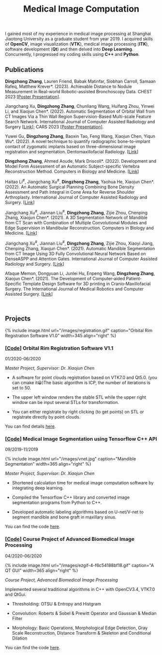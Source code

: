 ﻿---
layout: page
title: Medical Image Computation
permalink: /Research/Medical Image Computation/
---

I gained most of my experience in medical image processing at Shanghai Jiaotong University as a graduate student from year 2019. I acquired skills of **OpenCV**, image visualization (**VTK**), medical image processing (**ITK**), software development (**Qt**) and then delved into **Deep Learning**. Concurrently, I progressed my coding skills using **C++** and **Python**.

## Publications

**Dingzhong Zhang**, Lauren Friend, Babak Matinfar, Siobhan Carroll, Samaan Rafeq, Matthew Krever*. (2023). Achievable Distance to Nodule Measurement in Real-world Robotic-assisted Bronchoscopy Data. CHEST 2023 [[Poster Presentation](http://dx.doi.org/10.1016/j.chest.2023.07.2686)].

Jiangchang Xu, **Dingzhong Zhang**, Chunliang Wang, Huifang Zhou, Yinwei Li, and Xiaojun Chen*. (2022). Automatic Segmentation of Orbital Wall from CT Images Via a Thin Wall Region Supervision-Based Multi-scale Feature Search Network. International Journal of Computer Assisted Radiology and Surgery [[Link](https://doi.org/10.1007/s11548-023-02924-z)]; CARS 2023 [[Poster Presentation](https://www.cars-int.org/cars-2023/scientific-program/program/)].

Yuwei Gu, **Dingzhong Zhang**, Baoxin Tao, Feng Wang, Xiaojun Chen, Yiqun Wu*. (2022). A novel technique to quantify radiographic bone-to-implant contact of zygomatic implants based on three-dimensional image registration and segmentation. Dentomaxillofacial Radiology. [[Link](https://doi.org/10.1259/dmfr.20220210)]

**Dingzhong Zhang**, Ahmed Aoude, Mark Driscoll*. (2022). Development and Model Form Assessment of an Automatic Subject-specific Vertebra Reconstruction Method. Computers in Biology and Medicine. [[Link](https://doi.org/10.1016/j.compbiomed.2022.106158)]

Haitao Li<sup>#</sup>, Jiangchang Xu<sup>#</sup>, **Dingzhong Zhang**, Yaohua He, Xiaojun Chen*. (2022). An Automatic Surgical Planning Combining Bone Density Assessment and Path Integral in Cone Area for Reverse Shoulder Arthroplasty. International Journal of Computer Assisted Radiology and Surgery. [[Link](https://doi.org/10.1007/s11548-022-02633-z)]

Jiangchang Xu<sup>#</sup>, Jiannan Liu<sup>#</sup>, **Dingzhong Zhang**, Zijie Zhou, Chenping Zhang, Xiaojun Chen*. (2021). A 3D Segmentation Network of Mandible from CT Scan with Combination of Multiple Convolutional Modules and Edge Supervision in Mandibular Reconstruction. Computers in Biology and Medicine. [[Link](https://doi.org/10.1016/j.compbiomed.2021.104925)]

Jiangchang Xu<sup>#</sup>, Jiannan Liu<sup>#</sup>, **Dingzhong Zhang**, Zijie Zhou, Xiaoyi Jiang, Chenping Zhang, Xiaojun Chen*. (2021). Automatic Mandible Segmentation from CT Image Using 3D Fully Convolutional Neural Network Based on DenseASPP and Attention Gates. International Journal of Computer Assisted Radiology and Surgery. [[Link](https://doi.org/10.1007/s11548-021-02447-5)]

Afaque Memon, Dongyuan Li, Junlei Hu, Enpeng Wang, **Dingzhong Zhang**, Xiaojun Chen*. (2021). The Development of Computer‐aided Patient‐Specific Template Design Software for 3D printing in Cranio‐Maxillofacial Surgery. The International Journal of Medical Robotics and Computer Assisted Surgery. [[Link](https://doi.org/10.1002/rcs.2243)]

&nbsp;

## Projects
{% include image.html url="/images/registration.gif" caption="Orbital Rim Registration Software V1.0" width=345 align="right" %}

### **[[Code](https://github.com/dzzhang96/Points-Registration-ICP)] Orbital Rim Registration Software V1.1**

01/2020-06/2020

*Master Project, Supervisor: Dr. Xiaojun Chen*

- A software for point clouds registration based on VTK7.0 and Qt5.0. (you can cmake it😀)The basic algorithm is ICP, the number of iterations is set to 50.

- The upper left window renders the stable STL while the upper right window can be input several STLs for transformation.

- You can either registrate by right clicking (to get points) on STL or registrate directly by point clouds.

You can find details [here](https://github.com/dzzhang96/Points-Registration-ICP).

### **[[Code](https://github.com/dzzhang96/tf-predict-cpp)] Medical Image Segmentation using Tensorflow C++ API**

09/2019-11/2019

{% include image.html url="/images/vnet.jpg" caption="Mandible Segmentation" width=365 align="right" %}

*Master Project, Supervisor: Dr. Xiaojun Chen*

- Shortened calculation time for medical image computation software by integrating deep learning.

- Compiled the Tensorflow C++ library and converted image segmentation programs from Python to C++.

- Developed automatic labeling algorithms based on U-net/V-net to segment mandible and bone graft in maxillary sinus.

You can find the code [here](https://github.com/dzzhang96/tf-predict-cpp).

### **[[Code](https://github.com/dzzhang96/Medical-Image-Processing)] Course Project of Advanced Biomedical Image Processing**

04/2020-06/2020

{% include image.html url="/images/ezgif-4-f6c54188bf18.gif" caption="A QT GUI" width=365 align="right" %}

*Course Project, Advanced Biomedical Image Processing*

Implemented several traditional algorithms in C++ with OpenCV3.4, VTK7.0 and QtGui.

- Thresholding: OTSU & Entropy and Histgram

- Convolution: Roberts & Sobel & Prewitt Operator and Gaussian & Median Filter

- Morphology: Basic Operations, Morphological Edge Detection, Gray Scale Reconstruction, Distance Transform & Skeleton and Conditional Dilation

You can find the code [here](https://github.com/dzzhang96/Medical-Image-Processing).
